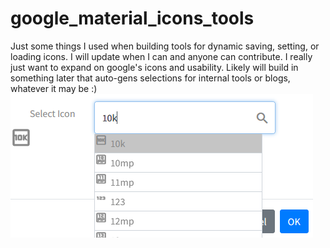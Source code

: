 # google_material_icons_tools
Just some things I used when building tools for dynamic saving, setting, or loading icons.
I will update when I can and anyone can contribute. I really just want to expand on google's icons and usability. 
Likely will build in something later that auto-gens selections for internal tools or blogs, whatever it may be :)
<img src="Screenshot 2022-04-08 103001.png">
